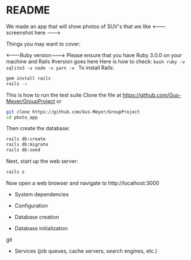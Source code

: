 # README

We made an app that will show photos of SUV's that we like
<---screenshot here --->

Things you may want to cover:

<---Ruby version--->
Please ensure that you have Ruby 3.0.0 on your machine and Rails #version goes here
Here is how to check:
    ```bash
    ruby -v
    sqlite3 -v
    node -v
    yarn -v
    ```
To install Rails:
  ```bash
  gem install rails
  rails -v
  ```
This is how to run the test suite
Clone the file at https://github.com/Gus-Meyer/GroupProject
or 
  ```bash
  git clone https://github.com/Gus-Meyer/GroupProject
  cd photo_app
  ```
Then create the database:
  ```bash
  rails db:create
  rails db:migrate
  rails db:seed
  ```
Next, start up the web server:
  ```bash
  rails s
  ```
Now open a web browser and navigate to http://localhost:3000


* System dependencies

* Configuration

* Database creation

* Database initialization

git

* Services (job queues, cache servers, search engines, etc.)

